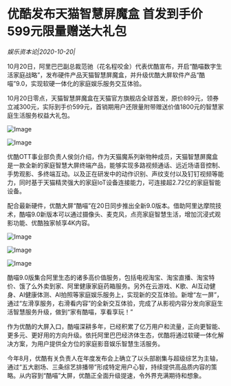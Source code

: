 # 优酷发布天猫智慧屏魔盒 首发到手价599元限量赠送大礼包

*娱乐资本论|2020-10-20|*

10月20日，阿里巴巴副总裁范驰（花名程咬金）代表优酷宣布，开启“酷喵数字生活家庭战略”，发布硬件产品天猫智慧屏魔盒，并升级优酷大屏软件产品“酷喵”9.0，实现软硬一体化的家庭娱乐服务交互体验。

10月20日零点，天猫智慧屏魔盒在天猫官方旗舰店全球首发，原价899元，领券立减300元，实际到手价599元，首销期用户还限量附带赠送价值1800元的智慧家庭生活服务权益大礼包。

![Image](https://mmbiz.qlogo.cn/mmbiz_png/jNZszpkibXxicheWu2ibl4mRIuX4tMibKnVPZ0wH19NYl6dMoyyKmtlznV4uTcIrXW3wY2E25cicybzFDqCetG0TN4w/0?wx_fmt=png)

![Image](https://mmbiz.qlogo.cn/mmbiz_png/jNZszpkibXxicheWu2ibl4mRIuX4tMibKnVPh6kS7TIliczsS3QENXDo3ZAv9oKhcL1EmUzr0B1yk149AibbcVmhYGPg/0?wx_fmt=png)

优酷OTT事业部负责人侯剑介绍，作为天猫魔系列新物种成员，天猫智慧屏魔盒是一款全新的家庭智慧大屏终端产品，能够实现多路视频通话、远近场语音控制、手势观影、多终端互动。以及正在研发中的动作识别、声纹支付以及钉钉视频等能力，同时基于天猫精灵强大的家庭IoT设备连接能力，可连接超2.72亿的家庭智能设备。

配合最新硬件，优酷大屏“酷喵”在20日同步推出全新9.0版本。借助阿里达摩院技术，酷喵9.0新版本可以通过摄像头、麦克风，点亮家庭智慧生活，增加沉浸式观影功能、优酷独家帧享4K内容。

![Image](https://mmbiz.qlogo.cn/mmbiz_png/jNZszpkibXxicheWu2ibl4mRIuX4tMibKnVPfGJSt7c3kIv6HibJFYvlEpQbJDIicuqVZ81EYr8hK1WnF2fPUg05Nkiaw/0?wx_fmt=png)

![Image](https://mmbiz.qlogo.cn/mmbiz_png/jNZszpkibXxicheWu2ibl4mRIuX4tMibKnVPskiaXLYyaXJoDUGL7MDW0u1gibskQHOsholAe6BkQvl9O3dxXKYqrOCg/0?wx_fmt=png)

![Image](https://mmbiz.qlogo.cn/mmbiz_png/jNZszpkibXxicheWu2ibl4mRIuX4tMibKnVPWg5Cbr9Gmibqj8bvicxsCtXib21N39IpsqzzTGhia418hBzkHSZ53kN9xQ/0?wx_fmt=png)

酷喵9.0版集合阿里生态的诸多高价值服务，包括电视淘宝、淘宝直播、淘宝特价、饿了么外卖到家、阿里健康家庭药箱服务。另外在云游戏、K歌、AI互动健身、AI健康体测、AI拍照等家庭娱乐服务上，实现新的交互体验。新增“左一屏”，通过“左滑享服务，右滑看内容”的全新交互体验，完成了从影视内容分发向家庭生活智慧服务升级，做到“家有酷喵，享看享玩！”

作为优酷的大屏入口，酷喵深耕多年，已经积累了亿万用户和流量，正向更智能、更多元、更好用的方向升级。依托阿里巴巴经济体生态，优酷将通过软硬一体化解决方案，为用户提供全方位的家庭影音娱乐智慧生活服务。

今年8月，优酷有关负责人在年度发布会上确立了以头部剧集与超级综艺为主轴，通过“五大剧场、三条综艺排播带”形成特定用户心智，持续提供高品质内容的策略。从内容到“酷喵”大屏，优酷正全面升级提速，令外界充满期待和想象。

